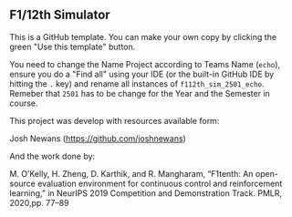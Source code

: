 ## F1/12th Simulator

This is a GitHub template. You can make your own copy by clicking the green "Use this template" button.

You need to change the Name Project according to Teams Name (`echo`), ensure you do a "Find all" using your IDE (or the built-in GitHub IDE by hitting the `.` key) and rename all instances of `f112th_sim_2501_echo`. Remeber that `2501` has to be change for the Year and the Semester in course. 

This project was develop with resources available form:

Josh Newans (https://github.com/joshnewans)

And the work done by:

M. O’Kelly, H. Zheng, D. Karthik, and R. Mangharam, “F1tenth: An open-source evaluation environment for continuous control and reinforcement learning,” in NeurIPS 2019 Competition and Demonstration Track. PMLR, 2020,pp. 77–89
